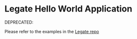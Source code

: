 # Legate Hello World Application

DEPRECATED: 

Please refer to the examples in the [Legate repo](https://github.com/nv-legate/legate.core/tree/HEAD/examples/hello)

